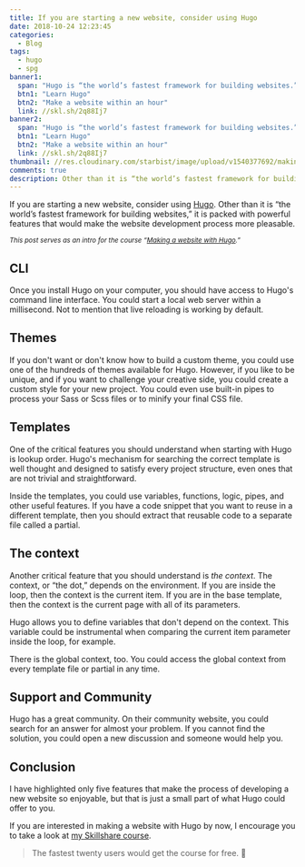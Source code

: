 ```yaml
---
title: If you are starting a new website, consider using Hugo
date: 2018-10-24 12:23:45
categories:
  - Blog
tags:
  - hugo
  - spg
banner1:
  span: "Hugo is “the world’s fastest framework for building websites.”"
  btn1: "Learn Hugo"
  btn2: "Make a website within an hour"
  link: //skl.sh/2q88Ij7
banner2:
  span: "Hugo is “the world’s fastest framework for building websites.”"
  btn1: "Learn Hugo"
  btn2: "Make a website within an hour"
  link: //skl.sh/2q88Ij7
thumbnail: //res.cloudinary.com/starbist/image/upload/v1540377692/making-a-website-with-hugo-cover_kpek9x.jpg
comments: true
description: Other than it is “the world’s fastest framework for building websites,” Hugo is packed with powerful features that would make the website development process more pleasable.
---
```


If you are starting a new website, consider using [Hugo]. Other than it is “the world’s fastest framework for building websites,” it is packed with powerful features that would make the website development process more pleasable.

<!--more-->

_<small>This post serves as an intro for the course “[Making a website with Hugo].”</small>_

## CLI

Once you install Hugo on your computer, you should have access to Hugo's command line interface. You could start a local web server within a millisecond. Not to mention that live reloading is working by default.

## Themes

If you don't want or don't know how to build a custom theme, you could use one of the hundreds of themes available for Hugo. However, if you like to be unique, and if you want to challenge your creative side, you could create a custom style for your new project. You could even use built-in pipes to process your Sass or Scss files or to minify your final CSS file.

## Templates

One of the critical features you should understand when starting with Hugo is lookup order. Hugo's mechanism for searching the correct template is well thought and designed to satisfy every project structure, even ones that are not trivial and straightforward.

Inside the templates, you could use variables, functions, logic, pipes, and other useful features. If you have a code snippet that you want to reuse in a different template, then you should extract that reusable code to a separate file called a partial.

## The context

Another critical feature that you should understand is *the context*. The context, or “the dot,” depends on the environment. If you are inside the loop, then the context is the current item. If you are in the base template, then the context is the current page with all of its parameters.

Hugo allows you to define variables that don't depend on the context. This variable could be instrumental when comparing the current item parameter inside the loop, for example.

There is the global context, too. You could access the global context from every template file or partial in any time.

## Support and Community

Hugo has a great community. On their community website, you could search for an answer for almost your problem. If you cannot find the solution, you could open a new discussion and someone would help you.

## Conclusion

I have highlighted only five features that make the process of developing a new website so enjoyable, but that is just a small part of what Hugo could offer to you.

If you are interested in making a website with Hugo by now, I encourage you to take a look at [my Skillshare course].

> The fastest twenty users would get the course for free. 🙌

[Making a website with Hugo]: //skl.sh/2q88Ij7
[Hugo]: //gohugo.io
[my Skillshare course]: //skl.sh/2q88Ij7






